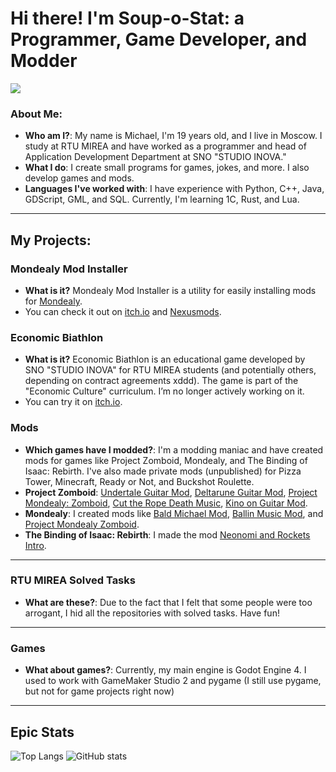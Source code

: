 # Hi there! I'm Soup-o-Stat: a Programmer, Game Developer, and Modder

![](https://github.com/Soup-o-Stat/Soup-o-Stat/blob/main/epic_gif.gif)

### About Me:
- **Who am I?**: My name is Michael, I'm 19 years old, and I live in Moscow. I study at RTU MIREA and have worked as a programmer and head of Application Development Department at SNO "STUDIO INOVA."
- **What I do**: I create small programs for games, jokes, and more. I also develop games and mods.
- **Languages I've worked with**: I have experience with Python, C++, Java, GDScript, GML, and SQL. Currently, I'm learning 1C, Rust, and Lua.

---

## My Projects:

### **Mondealy Mod Installer**
- **What is it?** Mondealy Mod Installer is a utility for easily installing mods for [Mondealy](https://store.steampowered.com/app/1620520/Mondealy/).
- You can check it out on [itch.io](https://soup-o-stat.itch.io/mondealy-mod-installer) and [Nexusmods](https://www.nexusmods.com/mondealy/mods/3).

### **Economic Biathlon**
- **What is it?** Economic Biathlon is an educational game developed by SNO "STUDIO INOVA" for RTU MIREA students (and potentially others, depending on contract agreements xddd). The game is part of the "Economic Culture" curriculum. I’m no longer actively working on it.
- You can try it on [itch.io](https://soup-o-stat.itch.io/economic-biathlon).

### **Mods**
- **Which games have I modded?**: I'm a modding maniac and have created mods for games like Project Zomboid, Mondealy, and The Binding of Isaac: Rebirth. I've also made private mods (unpublished) for Pizza Tower, Minecraft, Ready or Not, and Buckshot Roulette.
- **Project Zomboid**: [Undertale Guitar Mod](https://steamcommunity.com/sharedfiles/filedetails/?id=3059092239), [Deltarune Guitar Mod](https://steamcommunity.com/sharedfiles/filedetails/?id=3116356160), [Project Mondealy: Zomboid](https://steamcommunity.com/sharedfiles/filedetails/?id=3087362123), [Cut the Rope Death Music](https://steamcommunity.com/sharedfiles/filedetails/?id=3065438321), [Kino on Guitar Mod](https://steamcommunity.com/sharedfiles/filedetails/?id=3127569762).
- **Mondealy**: I created mods like [Bald Michael Mod](https://www.nexusmods.com/mondealy/mods/4), [Ballin Music Mod](https://www.nexusmods.com/mondealy/mods/5), and [Project Mondealy Zomboid](https://www.nexusmods.com/mondealy/mods/6).
- **The Binding of Isaac: Rebirth**: I made the mod [Neonomi and Rockets Intro](https://steamcommunity.com/sharedfiles/filedetails/?id=3278955604).

---

### **RTU MIREA Solved Tasks**
- **What are these?**: Due to the fact that I felt that some people were too arrogant, I hid all the repositories with solved tasks. Have fun!

---

### **Games**
- **What about games?**: Currently, my main engine is Godot Engine 4. I used to work with GameMaker Studio 2 and pygame (I still use pygame, but not for game projects right now)

---

## Epic Stats

![Top Langs](https://github-readme-stats.vercel.app/api/top-langs/?username=Soup-o-Stat&hide_progress=truetheme=calm)
![GitHub stats](https://github-readme-stats.vercel.app/api?username=Soup-o-Stat\&rank_icon=github)
